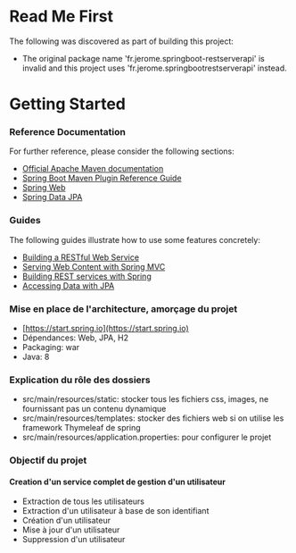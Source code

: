 # Read Me First
The following was discovered as part of building this project:

* The original package name 'fr.jerome.springboot-restserverapi' is invalid and this project uses 'fr.jerome.springbootrestserverapi' instead.

# Getting Started

### Reference Documentation
For further reference, please consider the following sections:

* [Official Apache Maven documentation](https://maven.apache.org/guides/index.html)
* [Spring Boot Maven Plugin Reference Guide](https://docs.spring.io/spring-boot/docs/2.2.4.RELEASE/maven-plugin/)
* [Spring Web](https://docs.spring.io/spring-boot/docs/2.2.4.RELEASE/reference/htmlsingle/#boot-features-developing-web-applications)
* [Spring Data JPA](https://docs.spring.io/spring-boot/docs/2.2.4.RELEASE/reference/htmlsingle/#boot-features-jpa-and-spring-data)

### Guides
The following guides illustrate how to use some features concretely:

* [Building a RESTful Web Service](https://spring.io/guides/gs/rest-service/)
* [Serving Web Content with Spring MVC](https://spring.io/guides/gs/serving-web-content/)
* [Building REST services with Spring](https://spring.io/guides/tutorials/bookmarks/)
* [Accessing Data with JPA](https://spring.io/guides/gs/accessing-data-jpa/)

### Mise en place de l'architecture, amorçage du projet

* [https://start.spring.io](https://start.spring.io)
* Dépendances: Web, JPA, H2
* Packaging: war
* Java: 8

### Explication du rôle des dossiers

* src/main/resources/static: stocker tous les fichiers css, images, ne fournissant pas un contenu dynamique
* src/main/resources/templates: stocker des fichiers web si on utilise les framework Thymeleaf de spring
* src/main/resources/application.properties: pour configurer le projet

### Objectif du projet
#### Creation d'un service complet de gestion d'un utilisateur

* Extraction de tous les utilisateurs
* Extraction d'un utilisateur à base de son identifiant
* Création d'un utilisateur
* Mise à jour d'un utilisateur
* Suppression d'un utilisateur